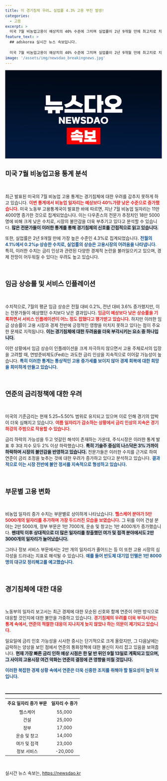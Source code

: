 ```yaml
---
title: 미 경기침체 우려… 실업률 4.3% 고용 부진 발생!
categories:
  - 고용
excerpt: >
  미국 7월 비농업고용이 예상치의 40% 수준에 그치며 실업률이 2년 9개월 만에 최고치로 치솟았다. 경기침체 우려가 다시 고개를 드는 가운데 주식시장도 큰 폭 하락세를 보이고 있다. 
feature_text: >
  ## adskorea 실시간 뉴스 속보입니다.

  미국 7월 비농업고용이 예상치의 40% 수준에 그치며 실업률이 2년 9개월 만에 최고치로 치솟았다. 경기침체 우려가 다시 고개를 드는 가운데 주식시장도 큰 폭 하락세를 보이고 있다. 
image: '/assets/img/newsdao_breakingnews.jpg'
---
```


<p><img src="/assets/img/newsdao_breakingnews.jpg" alt="adskorea 속보" /></p>

<h2 data-ke-size="size26">미국 7월 비농업고용 통계 분석</h2>

<p data-ke-size="size16">&nbsp;</p>

<p>최근 발표된 미국의 7월 비농업 고용 통계는 경기침체에 대한 우려를 감추지 못하게 하고 있습니다. <b><span style="color: #ee2323;">이번 통계에서 비농업 일자리는 예상보다 40%가량 낮은 수준으로 증가했습니다.</span></b> 미국 노동부 고용통계국이 발표한 바에 따르면, 지난 7월 비농업 일자리는 11만 4000명 증가한 것으로 집계되었습니다. 이는 다우존스의 전문가 추정치인 18만 5000명에 비해 크게 낮은 수치로, 시장의 불안감을 더욱 부추기고 있다고 분석할 수 있습니다. <b><span style="background-color: #21538527;">많은 전문가들이 이러한 통계를 통해 경기침체의 신호를 간접적으로 읽고 있습니다.</span></b> </p>

<p>또한, 실업률은 2년 9개월 만에 가장 높은 수준인 4.3%로 집계되었습니다. <b><span style="color: #1a5490;">전월의 4.1%에서 0.2%p 상승한 수치로, 실업률의 상승은 고용시장의 어려움을 나타냅니다.</span></b> 특히, 이러한 수치는 금리 인상과 관련된 다양한 경제적 논란을 불러일으키고 있으며, 경제 전망이 어두워질 수 있다는 우려도 높고 있습니다.</p>

<p data-ke-size="size16">&nbsp;</p>

<h2 data-ke-size="size26">임금 상승률 및 서비스 인플레이션</h2>

<p data-ke-size="size16">&nbsp;</p>

<p>수치적으로, 7월의 평균 임금 상승은 전월 대비 0.2%, 전년 대비 3.6% 증가했지만, 이는 전문가들이 예상했던 수치보다 낮은 결과입니다. <b><span style="color: #ee2323;">임금이 예상보다 낮은 상승률을 기록하면서 서비스 인플레이션이 어느 정도 잡혔다고 평가받고 있습니다.</span></b> 하지만 이러한 임금 상승률이 고용 시장과 경제 전반에 긍정적인 영향을 미치지 못하고 있다는 점이 주요한 문제로 지적됩니다. <b><span style="background-color: #21538527;">이는 경기침체에 대한 두려움을 더욱 부각시키는 요소 중 하나입니다.</span></b></p>

<p>이런 상황에서 임금 상승이 인플레이션을 크게 자극하지 않으면서 고용 주체로서의 입장을 고려할 때, 연방준비제도(Fed)는 과도한 금리 인상을 지속적으로 이어갈 가능성이 높습니다. <b><span style="color: #1a5490;">특히 이러한 통계는 통상적인 고용 증가세를 보이지 않아 경제 회복에 대한 희망을 희미하게 만들고 있습니다.</span></b></p>

<p data-ke-size="size16">&nbsp;</p>

<h2 data-ke-size="size26">연준의 금리정책에 대한 우려</h2>

<p data-ke-size="size16">&nbsp;</p>

<p>미국의 기준금리는 현재 5.25~5.50% 범위로 유지되고 있으며 이로 인해 경기의 압박이 더욱 심해지고 있습니다. <b><span style="color: #ee2323;">여름 일자리가 감소하는 상황에서 금리 인상의 지속은 경기 하강의 주범으로 작용할 수 있습니다.</span></b> </p>

<p>금리 하락의 가능성을 두고 엇갈린 해석이 존재하는 가운데, 주식시장은 이러한 통계 발표 후 3대 지수 모두 2% 이상 하락했습니다. <b><span style="background-color: #21538527;">특히 기술주 중심의 나스닥은 3% 가까이 하락하며 시장의 불안감을 반영하고 있습니다.</span></b> 전문가들은 이러한 수치를 근거로 하여 연준이 금리 조정을 늦추는 것에 대한 우려가 증가하고 있다고 분석하고 있습니다. <b><span style="color: #1a5490;">결과적으로 이는 시장 전반에 불안 정서를 지속적으로 형성하고 있습니다.</span></b></p>

<p data-ke-size="size16">&nbsp;</p>

<h2 data-ke-size="size26">부문별 고용 변화</h2>

<p data-ke-size="size16">&nbsp;</p>

<p>비농업 일자리 증가 수치는 부문별로 상이하게 나타났습니다. <b><span style="color: #ee2323;">헬스케어 분야가 5만 5000개의 일자리를 추가하며 가장 두드러진 모습을 보였습니다.</span></b> 그 뒤를 이어 건설 분야는 2만 5000개, 정부 부문은 1만 7000개, 운송 및 창고는 1만 4000개가 증가했습니다. <b><span style="background-color: #21538527;">팬데믹 이후 상대적으로 더 많은 일자리를 창출했던 여가 및 접객 분야에서도 2만 3000개의 일자리가 늘어났습니다.</span></b></p>

<p>그러나 정보 서비스 부문에서는 2만 개의 일자리가 줄어드는 등 이 또한 고용 시장의 심각성을 드러내는 지표로 해석될 수 있습니다. <b><span style="color: #1a5490;">예를 들어 반도체 대기업 인텔은 1만 8000명의 대규모 정리해고를 예고했습니다.</span></b> </p>

<p data-ke-size="size16">&nbsp;</p>

<h2 data-ke-size="size26">경기침체에 대한 대응</h2>

<p data-ke-size="size16">&nbsp;</p>

<p>노동부의 일자리 보고서는 최근 경제에 대한 모순된 신호와 함께 연준이 어떤 방식으로 대응할 것인지에 대한 불안을 가중하고 있습니다. <b><span style="color: #ee2323;">경기침체의 우려를 더욱 부각시키는 통계 속에서, 연준의 적절한 대응이 지나치게 늦지 않았나 하는 의문이 제기되고 있습니다.</span></b> </p>

<p>일요일에 금리 인호 가능성을 시사한 증시는 단기적으로 크게 올랐지만, 그 다음날에는 급락하는 양상을 보인 점에서 연준의 통화정책에 대한 불신이 자리 잡고 있음을 보여줍니다. <b><span style="background-color: #21538527;">현재 가장 빠른 금리 인하 예상 시점은 한 달 반 뒤인 9월 13일로 계획되고 있으며, 그 사이의 고용시장 여건 악화는 연준의 결정에 큰 영향을 미칠 것입니다.</span></b></p>

<p><b><span style="color: #1a5490;">이러한 복잡한 경제 상황 속에서 연준은 더욱 신중한 조치를 취해야 할 필요성이 높아 보입니다.</span></b></p>

<p data-ke-size="size16">&nbsp;</p>

<hr style="height: 2px;"/>

<table style="border-collapse: collapse; width: 100%;">
  <tr>
    <td style="text-align: center; height: 25px;"><b>주요 일자리 증가 부문</b></td>
    <td style="text-align: center; height: 25px;"><b>일자리 수 증가</b></td>
  </tr>
  <tr>
    <td style="text-align: center; height: 20px;">헬스케어</td>
    <td style="text-align: center; height: 20px;">55,000</td>
  </tr>
  <tr>
    <td style="text-align: center; height: 20px;">건설</td>
    <td style="text-align: center; height: 20px;">25,000</td>
  </tr>
  <tr>
    <td style="text-align: center; height: 20px;">정부</td>
    <td style="text-align: center; height: 20px;">17,000</td>
  </tr>
  <tr>
    <td style="text-align: center; height: 20px;">운송 및 창고</td>
    <td style="text-align: center; height: 20px;">14,000</td>
  </tr>
  <tr>
    <td style="text-align: center; height: 20px;">여가 및 접객</td>
    <td style="text-align: center; height: 20px;">23,000</td>
  </tr>
  <tr>
    <td style="text-align: center; height: 20px;">정보 서비스</td>
    <td style="text-align: center; height: 20px;">-20,000</td>
  </tr>
</table>

<p data-ke-size="size16">&nbsp;</p>
실시간 뉴스 속보는, <a href="https://newsdao.kr" rel="dofollow">https://newsdao.kr</a>


